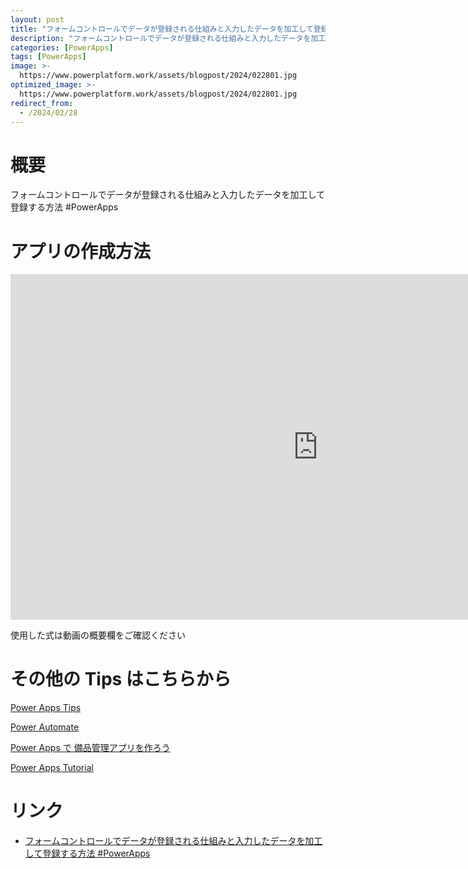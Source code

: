 ```yaml
---
layout: post
title: "フォームコントロールでデータが登録される仕組みと入力したデータを加工して登録する方法 #PowerApps"
description: "フォームコントロールでデータが登録される仕組みと入力したデータを加工して登録する方法 #PowerAppsを動画で分かりやすく解説"
categories: [PowerApps]
tags: [PowerApps]
image: >-
  https://www.powerplatform.work/assets/blogpost/2024/022801.jpg
optimized_image: >-
  https://www.powerplatform.work/assets/blogpost/2024/022801.jpg
redirect_from:
  - /2024/02/28
---
```



#  概要

フォームコントロールでデータが登録される仕組みと入力したデータを加工して登録する方法 #PowerApps


# アプリの作成方法

<iframe width="983" height="553" src="https://www.youtube.com/embed/waiEXpFhlvs" title="YouTube video player" frameborder="0" allow="accelerometer; autoplay; clipboard-write; encrypted-media; gyroscope; picture-in-picture" allowfullscreen></iframe>


使用した式は動画の概要欄をご確認ください


# その他の Tips はこちらから

[Power Apps Tips](https://www.youtube.com/watch?v=VrAQf3JQ7yM&list=PLVhFi1fb3DqakSLVMn22DDcySXh9jtzi- )


[Power Automate](https://www.youtube.com/watch?v=-YnJYT0ASEM&list=PLVhFi1fb3Dqbzic6GieqnLFgD3aTj-eHA)


[Power Apps で 備品管理アプリを作ろう](https://www.youtube.com/playlist?list=PLVhFi1fb3DqZM3HKb8Hea6XEL96990Fyn)


[Power Apps Tutorial](https://www.youtube.com/playlist?list=PLVhFi1fb3DqalxpL974VvAJvV4iWoSbe_)


# リンク


- [フォームコントロールでデータが登録される仕組みと入力したデータを加工して登録する方法 #PowerApps](https://www.youtube.com/watch?v=waiEXpFhlvs)

